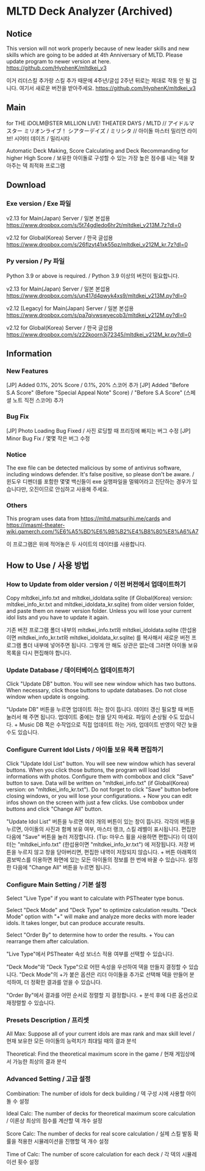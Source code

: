 # MLTD Deck Analyzer (Archived)

## Notice

This version will not work properly because of new leader skills and new skills which are going to be added at 4th Anniversary of MLTD. Please update program to newer version at here. https://github.com/HyphenK/mltdkei_v3

이거 리더스킬 추가랑 스킬 추가 때문에 4주년/글섭 2주년 뒤로는 제대로 작동 안 될 겁니다. 여기서 새로운 버전을 받아주세요. https://github.com/HyphenK/mltdkei_v3

## Main

for THE iDOLM@STER MILLION LIVE! THEATER DAYS / MLTD // アイドルマスター ミリオンライブ！ シアターデイズ / ミリシタ // 아이돌 마스터 밀리언 라이브! 시어터 데이즈 / 밀리시타

Automatic Deck Making, Score Calculating and Deck Recommanding for higher High Score / 보유한 아이돌로 구성할 수 있는 가장 높은 점수를 내는 덱을 찾아주는 덱 최적화 프로그램

## Download

### Exe version / Exe 파일

v2.13 for Main(Japan) Server / 일본 본섭용
https://www.dropbox.com/s/5t74gdledo6hr2t/mltdkei_v213M.7z?dl=0

v2.12 for Global(Korea) Server / 한국 글섭용
https://www.dropbox.com/s/26flzyt41xk55pz/mltdkei_v212M_kr.7z?dl=0

### Py version / Py 파일

Python 3.9 or above is required. / Python 3.9 이상의 버전이 필요합니다.

v2.13 for Main(Japan) Server / 일본 본섭용
https://www.dropbox.com/s/un417d4pwyk4xs9/mltdkei_v213M.py?dl=0

v2.12 [Legacy] for Main(Japan) Server / 일본 본섭용
https://www.dropbox.com/s/pa7qivwswyecob3/mltdkei_v212M.py?dl=0

v2.12 for Global(Korea) Server / 한국 글섭용
https://www.dropbox.com/s/z22koorn3j72345/mltdkei_v212M_kr.py?dl=0

## Information

### New Features

[JP] Added 0.1%, 20% Score / 0.1%, 20% 스코어 추가
[JP] Added "Before S.A Score" (Before "Special Appeal Note" Score) / "Before S.A Score" (스페셜 노트 직전 스코어) 추가

### Bug Fix

[JP] Photo Loading Bug Fixed / 사진 로딩할 때 프리징에 빠지는 버그 수정
[JP] Minor Bug Fix / 몇몇 작은 버그 수정

### Notice

The exe file can be detected malicious by some of antivirus software, including windows defender. It's false positive, so please don't be aware. / 윈도우 디펜더를 포함한 몇몇 백신들이 exe 실행파일을 멀웨어라고 진단하는 경우가 있습니다만, 오진이므로 안심하고 사용해 주세요.

### Others

This program uses data from https://mltd.matsurihi.me/cards and https://imasml-theater-wiki.gamerch.com/%E6%A5%BD%E6%9B%B2%E4%B8%80%E8%A6%A7

이 프로그램은 위에 적어놓은 두 사이트의 데이터를 사용합니다.

## How to Use / 사용 방법

### How to Update from older version / 이전 버전에서 업데이트하기

Copy mltdkei_info.txt and mltdkei_idoldata.sqlite (if Global(Korea) version: mltdkei_info_kr.txt and mltdkei_idoldata_kr.sqlite) from older version folder, and paste them on newer version folder. Unless you will lose your current idol lists and you have to update it again.

기존 버전 프로그램 폴더 내부의 mltdkei_info.txt와 mltdkei_idoldata.sqlite (한섭용이면 mltdkei_info_kr.txt와 mltdkei_idoldata_kr.sqlite) 를 복사해서 새로운 버전 프로그램 폴더 내부에 넣어주면 됩니다. 그렇게 안 해도 상관은 없는데 그러면 아이돌 보유 목록을 다시 편집해야 합니다.

### Update Database / 데이터베이스 업데이트하기

Click "Update DB" button. You will see new window which has two buttons. When necessary, click those buttons to update databases. Do not close window when update is ongoing.

"Update DB" 버튼을 누르면 업데이트 하는 창이 뜹니다. 데이터 갱신 필요할 때 버튼 눌러서 해 주면 됩니다. 업데이트 중에는 창을 닫지 마세요. 파일이 손상될 수도 있습니다. + Music DB 쪽은 수작업으로 직접 업데이트 하는 거라, 업데이트 반영이 약간 늦을 수도 있습니다.

### Configure Current Idol Lists / 아이돌 보유 목록 편집하기

Click "Update Idol List" button. You will see new window which has several buttons. When you click those buttons, the program will load Idol informations with photos. Configure them with combobox and click "Save" button to save. Data will be written on "mltdkei_info.txt" (if Global(Korea) version: on "mltdkei_info_kr.txt"). Do not forget to click "Save" button before closing windows, or you will lose your configurations. + Now you can edit infos shown on the screen with just a few clicks. Use combobox under buttons and click "Change All" button.

"Update Idol List" 버튼을 누르면 여러 개의 버튼이 있는 창이 뜹니다. 각각의 버튼을 누르면, 아이돌의 사진과 함께 보유 여부, 마스터 랭크, 스킬 레벨이 표시됩니다. 편집한 다음에 "Save" 버튼을 눌러 저장합니다. (Tip: 마우스 휠을 사용하면 편합니다) 이 데이터는 "mltdkei_info.txt" (한섭용이면 "mltdkei_info_kr.txt") 에 저장됩니다. 저장 버튼을 누르지 않고 창을 닫아버리면, 편집한 내역이 저장되지 않습니다. + 버튼 아래쪽의 콤보박스를 이용하면 화면에 있는 모든 아이돌의 정보를 한 번에 바꿀 수 있습니다. 설정한 다음에 "Change All" 버튼을 누르면 됩니다.

### Configure Main Setting / 기본 설정

Select "Live Type" if you want to calculate with PSTheater type bonus.

Select "Deck Mode" and "Deck Type" to optimize calculation results. "Deck Mode" option with "+" will make and analyze more decks with more leader idols. It takes longer, but can produce accurate results.

Select "Order By" to determine how to order the results. + You can rearrange them after calculation.

"Live Type"에서 PSTheater 속성 보너스 적용 여부를 선택할 수 있습니다.

"Deck Mode"와 "Deck Type"으로 어떤 속성을 우선하여 덱을 만들지 결정할 수 있습니다. "Deck Mode"의 +가 붙은 옵션은 리더 아이돌을 추가로 선택해 덱을 만들어 분석하여, 더 정확한 결과를 얻을 수 있습니다.

"Order By"에서 결과를 어떤 순서로 정렬할 지 결정합니다. + 분석 후에 다른 옵션으로 재정렬할 수 있습니다.

### Presets Description / 프리셋

All Max: Suppose all of your current idols are max rank and max skill level / 현재 보유한 모든 아이돌의 능력치가 최대일 때의 결과 분석

Theoretical: Find the theoretical maximum score in the game / 현재 게임상에서 가능한 최상의 결과 분석

### Advanced Setting / 고급 설정

Combination: The number of idols for deck building / 덱 구성 시에 사용할 아이돌 수 설정

Ideal Calc: The number of decks for theoretical maximum score calculation / 이론상 최상의 점수를 계산할 덱 개수 설정

Score Calc: The number of decks for real score calculation / 실제 스킬 발동 확률을 적용한 시뮬레이션을 진행할 덱 개수 설정

Time of Calc: The number of score calculation for each deck / 각 덱의 시뮬레이션 횟수 설정
